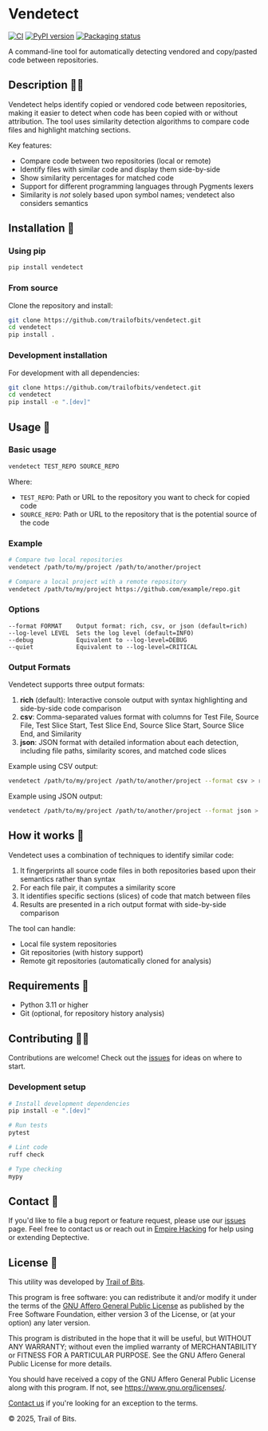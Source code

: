 # Vendetect

<!--- BADGES: START --->
[![CI](https://github.com/trailofbits/vendetect/actions/workflows/tests.yml/badge.svg)](https://github.com/trailofbits/vendetect/actions/workflows/tests.yml)
[![PyPI version](https://badge.fury.io/py/vendetect.svg)](https://pypi.org/project/vendetect)
[![Packaging status](https://repology.org/badge/tiny-repos/python:vendetect.svg)](https://repology.org/project/python:vendetect/versions)
<!--- BADGES: END --->

A command-line tool for automatically detecting vendored and copy/pasted code between repositories.

## Description 🧑‍🎓

Vendetect helps identify copied or vendored code between repositories, making it easier to detect when code has been copied with or without attribution. The tool uses similarity detection algorithms to compare code files and highlight matching sections.

Key features:
- Compare code between two repositories (local or remote)
- Identify files with similar code and display them side-by-side
- Show similarity percentages for matched code
- Support for different programming languages through Pygments lexers
- Similarity is _not_ solely based upon symbol names; vendetect also considers semantics

## Installation 🚀

### Using pip

```bash
pip install vendetect
```

### From source

Clone the repository and install:

```bash
git clone https://github.com/trailofbits/vendetect.git
cd vendetect
pip install .
```

### Development installation

For development with all dependencies:

```bash
git clone https://github.com/trailofbits/vendetect.git
cd vendetect
pip install -e ".[dev]"
```

## Usage 🏃

### Basic usage

```bash
vendetect TEST_REPO SOURCE_REPO
```

Where:
- `TEST_REPO`: Path or URL to the repository you want to check for copied code
- `SOURCE_REPO`: Path or URL to the repository that is the potential source of the code

### Example

```bash
# Compare two local repositories
vendetect /path/to/my/project /path/to/another/project

# Compare a local project with a remote repository
vendetect /path/to/my/project https://github.com/example/repo.git
```

### Options

```
--format FORMAT    Output format: rich, csv, or json (default=rich)
--log-level LEVEL  Sets the log level (default=INFO)
--debug            Equivalent to --log-level=DEBUG
--quiet            Equivalent to --log-level=CRITICAL
```

### Output Formats

Vendetect supports three output formats:

1. **rich** (default): Interactive console output with syntax highlighting and side-by-side code comparison
2. **csv**: Comma-separated values format with columns for Test File, Source File, Test Slice Start, Test Slice End, Source Slice Start, Source Slice End, and Similarity
3. **json**: JSON format with detailed information about each detection, including file paths, similarity scores, and matched code slices

Example using CSV output:
```bash
vendetect /path/to/my/project /path/to/another/project --format csv > results.csv
```

Example using JSON output:
```bash
vendetect /path/to/my/project /path/to/another/project --format json > results.json
```

## How it works 🧐

Vendetect uses a combination of techniques to identify similar code:

1. It fingerprints all source code files in both repositories based upon their semantics rather than syntax
2. For each file pair, it computes a similarity score
3. It identifies specific sections (slices) of code that match between files
4. Results are presented in a rich output format with side-by-side comparison

The tool can handle:
- Local file system repositories
- Git repositories (with history support)
- Remote git repositories (automatically cloned for analysis)

## Requirements 🛒

- Python 3.11 or higher
- Git (optional, for repository history analysis)

## Contributing 🧑‍💻

Contributions are welcome! Check out the [issues](https://github.com/trailofbits/vendetect/issues) for ideas on where to start.

### Development setup

```bash
# Install development dependencies
pip install -e ".[dev]"

# Run tests
pytest

# Lint code
ruff check

# Type checking
mypy
```

## Contact 💬

If you'd like to file a bug report or feature request, please use our
[issues](https://github.com/trailofbits/deptective/issues) page.
Feel free to contact us or reach out in
[Empire Hacking](https://slack.empirehacking.nyc/) for help using or extending Deptective.

## License 📝

This utility was developed by [Trail of Bits](https://www.trailofbits.com/).

This program is free software: you can redistribute it and/or modify
it under the terms of the [GNU Affero General Public License](LICENSE) as published
by the Free Software Foundation, either version 3 of the License, or
(at your option) any later version.

This program is distributed in the hope that it will be useful,
but WITHOUT ANY WARRANTY; without even the implied warranty of
MERCHANTABILITY or FITNESS FOR A PARTICULAR PURPOSE.  See the
GNU Affero General Public License for more details.

You should have received a copy of the GNU Affero General Public License
along with this program.  If not, see <https://www.gnu.org/licenses/>.

[Contact us](mailto:opensource@trailofbits.com) if you're looking for an
exception to the terms.

© 2025, Trail of Bits.
